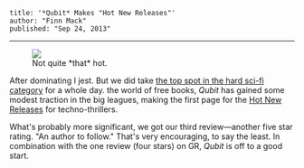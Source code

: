     title: '*Qubit* Makes "Hot New Releases"'
    author: "Finn Mack"
    published: "Sep 24, 2013"
---
<figure>
  <img src='/img/gangnam-style.jpeg'/>
  <figcaption>Not quite *that* hot.</figcaption>
</figure>

After dominating <span class='note'>I jest. But we did take [the top spot in the hard sci-fi category][number-1] for a whole day.</span> the world of free books, *Qubit* has gained some modest traction in the big leagues, making the first page for the [Hot New Releases][hnr] for techno-thrillers.

[number-1]:/post/21030916-last-day-for-promotion
[hnr]:http://www.amazon.com/gp/new-releases/digital-text/157324011/ref=zg_bs_tab_t_bsnr#1

<!-- more -->

What's probably more significant, we got our third review—another five star rating. "An author to follow." That's very encouraging, to say the least. In combination with the one review (four stars) on GR, *Qubit* is off to a good start.